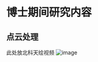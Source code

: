 # 博士期间研究内容 
## 点云处理
此处放北科天绘视频
![image](https://github.com/cy2307422/blog/blob/master/IMG_6539%20(2).gif)  
